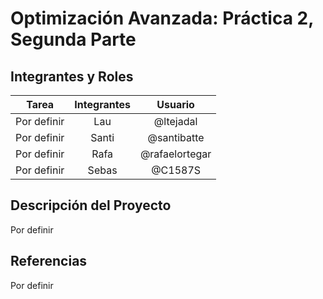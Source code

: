# Optimización Avanzada: Práctica 2, Segunda Parte

## Integrantes y Roles

|Tarea | Integrantes | Usuario |
|:---:|:---:|:---:|
|Por definir|Lau|@ltejadal|
|Por definir|Santi|@santibatte|
|Por definir|Rafa|@rafaelortegar |
|Por definir|Sebas|@C1587S|

## Descripción del Proyecto

Por definir


## Referencias

Por definir
